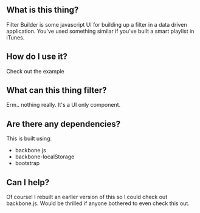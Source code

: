 ## What is this thing?

Filter Builder is some javascript UI for building up a filter in a data driven application. You've used something similar if you've built a smart playlist in iTunes.

## How do I use it?

Check out the example

## What can this thing filter?

Erm.. nothing really. It's a UI only component.

## Are there any dependencies?

This is built using:

* backbone.js
* backbone-localStorage
* bootstrap

## Can I help?

Of course! I rebuilt an earlier version of this so I could check out backbone.js. Would be thrilled if anyone bothered to even check this out.
